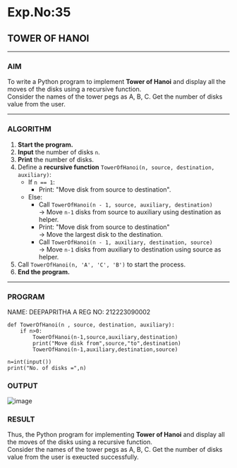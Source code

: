 # Exp.No:35  
## TOWER OF HANOI

---
 
### AIM  
To write a Python program to implement **Tower of Hanoi** and display all the moves of the disks using a recursive function.  
Consider the names of the tower pegs as A, B, C. Get the number of disks value from the user.

---

### ALGORITHM  

1. **Start the program.**
2. **Input** the number of disks `n`.
3. **Print** the number of disks.
4. Define a **recursive function** `TowerOfHanoi(n, source, destination, auxiliary)`:
   - If `n == 1`:
     - Print: "Move disk from source to destination".
   - Else:
     - Call `TowerOfHanoi(n - 1, source, auxiliary, destination)`  
       → Move `n-1` disks from source to auxiliary using destination as helper.
     - Print: "Move disk from source to destination"  
       → Move the largest disk to the destination.
     - Call `TowerOfHanoi(n - 1, auxiliary, destination, source)`  
       → Move `n-1` disks from auxiliary to destination using source as helper.
5. Call `TowerOfHanoi(n, 'A', 'C', 'B')` to start the process.
6. **End the program.**

---

### PROGRAM  
NAME: DEEPAPRITHA A
REG NO: 212223090002

```
def TowerOfHanoi(n , source, destination, auxiliary):
    if n>0:
        TowerOfHanoi(n-1,source,auxiliary,destination)
        print("Move disk from",source,"to",destination)
        TowerOfHanoi(n-1,auxiliary,destination,source)
        
n=int(input())
print("No. of disks =",n)
```

### OUTPUT

![image](https://github.com/user-attachments/assets/92313374-f11e-4b07-a1fa-2f06d7f6829c)

### RESULT

Thus, the Python program for implementing **Tower of Hanoi** and display all the moves of the disks using a recursive function.  
Consider the names of the tower pegs as A, B, C. Get the number of disks value from the user is exeucted successfully.
